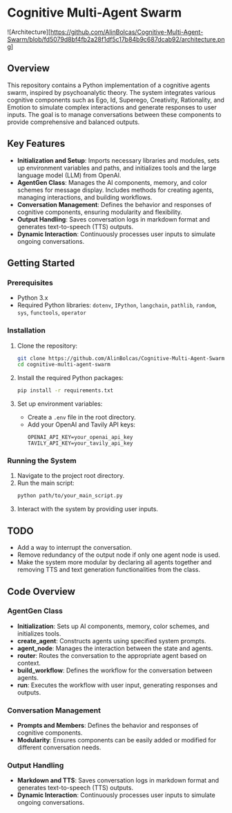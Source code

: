 # Cognitive Multi-Agent Swarm

![Architecture][https://github.com/AlinBolcas/Cognitive-Multi-Agent-Swarm/blob/fd5079d8bf4fb2a28f1df5c17b84b9c687dcab92/architecture.png]

## Overview

This repository contains a Python implementation of a cognitive agents swarm, inspired by psychoanalytic theory. The system integrates various cognitive components such as Ego, Id, Superego, Creativity, Rationality, and Emotion to simulate complex interactions and generate responses to user inputs. The goal is to manage conversations between these components to provide comprehensive and balanced outputs.

## Key Features

- **Initialization and Setup**: Imports necessary libraries and modules, sets up environment variables and paths, and initializes tools and the large language model (LLM) from OpenAI.
- **AgentGen Class**: Manages the AI components, memory, and color schemes for message display. Includes methods for creating agents, managing interactions, and building workflows.
- **Conversation Management**: Defines the behavior and responses of cognitive components, ensuring modularity and flexibility.
- **Output Handling**: Saves conversation logs in markdown format and generates text-to-speech (TTS) outputs.
- **Dynamic Interaction**: Continuously processes user inputs to simulate ongoing conversations.

## Getting Started

### Prerequisites

- Python 3.x
- Required Python libraries: `dotenv`, `IPython`, `langchain`, `pathlib`, `random`, `sys`, `functools`, `operator`

### Installation

1. Clone the repository:
    ```bash
    git clone https://github.com/AlinBolcas/Cognitive-Multi-Agent-Swarm.git
    cd cognitive-multi-agent-swarm
    ```

2. Install the required Python packages:
    ```bash
    pip install -r requirements.txt
    ```

3. Set up environment variables:
    - Create a `.env` file in the root directory.
    - Add your OpenAI and Tavily API keys:
      ```
      OPENAI_API_KEY=your_openai_api_key
      TAVILY_API_KEY=your_tavily_api_key
      ```

### Running the System

1. Navigate to the project root directory.
2. Run the main script:
    ```bash
    python path/to/your_main_script.py
    ```
3. Interact with the system by providing user inputs.

## TODO

- Add a way to interrupt the conversation.
- Remove redundancy of the output node if only one agent node is used.
- Make the system more modular by declaring all agents together and removing TTS and text generation functionalities from the class.

## Code Overview

### AgentGen Class

- **Initialization**: Sets up AI components, memory, color schemes, and initializes tools.
- **create_agent**: Constructs agents using specified system prompts.
- **agent_node**: Manages the interaction between the state and agents.
- **router**: Routes the conversation to the appropriate agent based on context.
- **build_workflow**: Defines the workflow for the conversation between agents.
- **run**: Executes the workflow with user input, generating responses and outputs.

### Conversation Management

- **Prompts and Members**: Defines the behavior and responses of cognitive components.
- **Modularity**: Ensures components can be easily added or modified for different conversation needs.

### Output Handling

- **Markdown and TTS**: Saves conversation logs in markdown format and generates text-to-speech (TTS) outputs.
- **Dynamic Interaction**: Continuously processes user inputs to simulate ongoing conversations.
